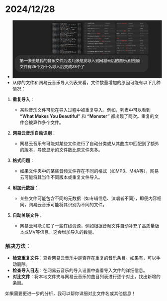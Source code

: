 # 2024/12/28
- ![alt text](image.png)
- 从你的文件和网易云音乐导入列表来看，文件数量增加的原因可能有以下几种情况：

1. **重复导入**：
   - 某些音乐文件可能在导入过程中被重复导入。例如，列表中可以看到 **“What Makes You Beautiful”** 和 **“Monster”** 都出现了两次。重复的文件会被算作多个文件。

2. **网易云音乐自动识别**：
   - 网易云音乐有可能对某些文件进行了自动分类或从其曲库中匹配到了额外的版本，导致显示的文件数比原文件夹多。

3. **格式问题**：
   - 如果文件夹中的某些音频文件存在不同的格式（如MP3、M4A等），网易云可能将其当作不同版本或重复文件导入。

4. **附加元数据**：
   - 某些文件可能包含不同的元数据（如专辑信息、演唱者不同），即便内容相同，网易云音乐可能将其识别为不同的文件。

5. **自动关联文件**：
   - 网易云可能关联了一些在线资源，例如根据音频文件自动补充了高质量版本或MV等信息，这会增加导入的数量。

### 解决方法：
- **检查重复文件**：查看网易云音乐中是否存在重复的音乐条目。如果有，可以手动删除。
- **检查导入日志**：在网易云音乐的导入设置中查看导入文件的详细信息。
- **对比文件**：将本地文件夹与网易云音乐的曲目列表进行逐个对比，找出新增的条目。

如果需要更进一步的分析，我可以帮你详细对比文件名或其他信息！
